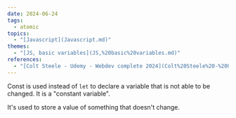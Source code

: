 ```yaml
---  
date: 2024-06-24  
tags:  
  - atomic  
topics:  
  - "[Javascript](Javascript.md)"  
themes:  
  - "[JS, basic variables](JS,%20basic%20variables.md)"  
references:  
  - "[Colt Steele - Udemy - Webdev complete 2024](Colt%20Steele%20-%20Udemy%20-%20Webdev%20complete%202024.md)"  
---  
```

Const is used instead of `let` to declare a variable that is not able to be changed. It is a "constant variable".  
  
It's used to store a value of something that doesn't change.
